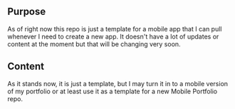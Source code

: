 ## Purpose
As of right now this repo is just a template for a mobile app that I can pull whenever I need to create a new app. It doesn't have a lot of updates or content at the moment but that will be changing very soon.

## Content
As it stands now, it is just a template, but I may turn it in to a mobile version of my portfolio or at least use it as a template for a new Mobile Portfolio repo.
